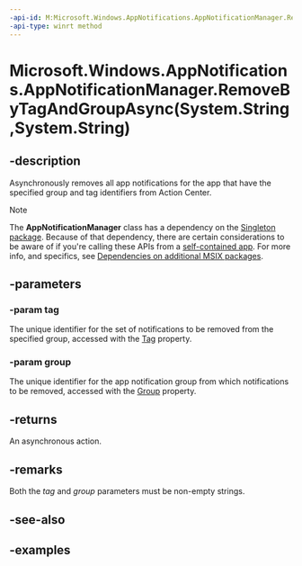 ```yaml
---
-api-id: M:Microsoft.Windows.AppNotifications.AppNotificationManager.RemoveByTagAndGroupAsync(System.String,System.String)
-api-type: winrt method
---
```


# Microsoft.Windows.AppNotifications.AppNotificationManager.RemoveByTagAndGroupAsync(System.String,System.String)

<!--
public Windows.Foundation.IAsyncAction RemoveByTagAndGroupAsync (string tag, string group);
-->

## -description

Asynchronously removes all app notifications for the app that have the specified group and tag identifiers from Action Center.

> [!NOTE]
> The **AppNotificationManager** class has a dependency on the [Singleton package](/windows/apps/windows-app-sdk/deployment-architecture#singleton-package). Because of that dependency, there are certain considerations to be aware of if you're calling these APIs from a [self-contained app](/windows/apps/package-and-deploy/deploy-overview). For more info, and specifics, see [Dependencies on additional MSIX packages](/windows/apps/package-and-deploy/self-contained-deploy/deploy-self-contained-apps#dependencies-on-additional-msix-packages).

## -parameters

### -param tag

The unique identifier for the set of notifications to be removed from the specified group, accessed with the [Tag](xref:Microsoft.Windows.AppNotifications.AppNotification.Tag) property.

### -param group

The unique identifier for the app notification group from which notifications to be removed, accessed with the [Group](xref:Microsoft.Windows.AppNotifications.AppNotification.Group) property.

## -returns

An asynchronous action.

## -remarks

Both the *tag* and *group* parameters must be non-empty strings.

## -see-also

## -examples
